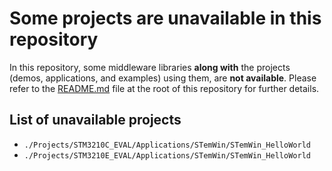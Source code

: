 # Some projects are unavailable in this repository

In this repository, some middleware libraries **along with** the projects (demos, applications, and examples) using them, are **not available**. Please refer to the [README.md](../README.md#some-middleware-libraries-and-projects-are-unavailable-in-this-repository) file at the root of this repository for further details.

## List of unavailable projects

* `./Projects/STM3210C_EVAL/Applications/STemWin/STemWin_HelloWorld`
* `./Projects/STM3210E_EVAL/Applications/STemWin/STemWin_HelloWorld`
